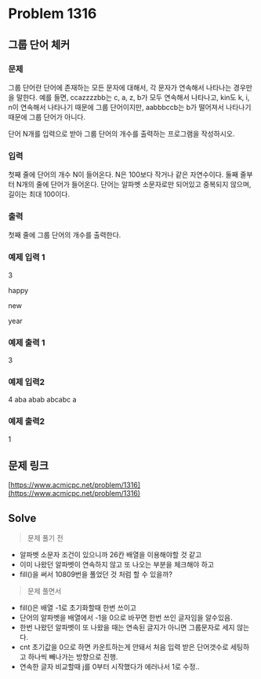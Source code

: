 # Problem 1316

## 그룹 단어 체커

### 문제

그룹 단어란 단어에 존재하는 모든 문자에 대해서, 각 문자가 연속해서 나타나는 경우만을 말한다. 예를 들면, ccazzzzbb는 c, a, z, b가 모두 연속해서 나타나고, kin도 k, i, n이 연속해서 나타나기 때문에 그룹 단어이지만, aabbbccb는 b가 떨어져서 나타나기 때문에 그룹 단어가 아니다.

단어 N개를 입력으로 받아 그룹 단어의 개수를 출력하는 프로그램을 작성하시오.

### 입력

첫째 줄에 단어의 개수 N이 들어온다. N은 100보다 작거나 같은 자연수이다. 둘째 줄부터 N개의 줄에 단어가 들어온다. 단어는 알파벳 소문자로만 되어있고 중복되지 않으며, 길이는 최대 100이다.

### 출력

첫째 줄에 그룹 단어의 개수를 출력한다.

### 예제 입력 1

3

happy

new

year

### 예제 출력 1

3

### 예제 입력2

4
aba
abab
abcabc
a

### 예제 출력2

1

## 문제 링크

[https://www.acmicpc.net/problem/1316](https://www.acmicpc.net/problem/1316)


## Solve
> 문제 풀기 전
- 알파벳 소문자 조건이 있으니까 26칸 배열을 이용해야할 것 같고
- 이미 나왔던 알파벳이 연속하지 않고 또 나오는 부분을 체크해야 하고
- fill()을 써서 10809번을 풀었던 것 처럼 할 수 있을까?

> 문제 풀면서 
- fill()은 배열 -1로 초기화할때 한번 쓰이고
- 단어의 알파벳을 배열에서 -1을 0으로 바꾸면 한번 쓰인 글자임을 알수있음.
- 한번 나왔던 알파벳이 또 나왔을 때는 연속된 글지가 아니면 그룹문자로 세지 않는다. 
- cnt 초기값을 0으로 하면 카운트하는게 안돼서 처음 입력 받은 단어갯수로 세팅하고 하나씩 빼나가는 방향으로 진행.
- 연속한 글자 비교할때 j를 0부터 시작했다가 에러나서 1로 수정..

